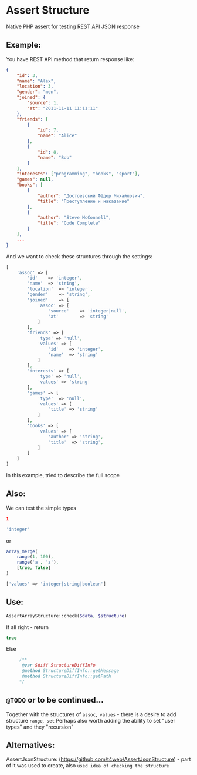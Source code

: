 Assert Structure
====================

Native PHP assert for testing REST API JSON response

Example:
------------
You have REST API method that return response like:
```json
{
    "id": 3,
    "name": "Alex",
    "location": 3,
    "gender": "men",
    "joined": {
        "source": 1,
        "at": "2011-11-11 11:11:11"
    },
    "friends": [
        {
            "id": 7,
            "name": "Alice"
        },
        {
            "id": 8,
            "name": "Bob"
        }
    ],
    "interests": ["programming", "books", "sport"],
    "games": null,
    "books": [
        {
            "author": "Достоевский Фёдор Михайлович",
            "title": "Преступление и наказание"
        },
        {
            "author": "Steve McConnell",
            "title": "Code Complete"
        }
    ],
    ...
}
```
And we want to check these structures through the settings:
```php
[
    'assoc' => [
        'id'    => 'integer',
        'name'  => 'string',
        'location'  => 'integer',
        'gender'    => 'string',
        'joined'    => [
            'assoc' => [
                'source'    => 'integer|null',
                'at'        => 'string'
            ]
        ],
        'friends' => [
            'type' => 'null',
            'values' => [
                'id'    => 'integer',
                'name'  => 'string'
            ]
        ],
        'interests' => [
            'type' => 'null',
            'values' => 'string'
        ],
        'games' => [
            'type'  => 'null',
            'values' => [
                'title' => 'string'
            ]
        ],
        'books' => [
            'values' => [
                'author' => 'string',
                'title'  => 'string',
            ]
        ]
    ]
]
```
In this example, tried to describe the full scope

Also:
------------
We can test the simple types
```json
1
```
```php
'integer'
```
or
```php
array_merge(
    range(1, 100),
    range('a', 'z'),
    [true, false]
)
```
```php
['values' => 'integer|string|boolean']
```

Use:
------------
```php
AssertArrayStructure::check($data, $structure)
```

If all right - return
```php
true
```
Else
```php
     /**
      @var $diff StructureDiffInfo
      @method StructureDiffInfo::getMessage
      @method StructureDiffInfo::getPath
     */
```

`@TODO` or to be continued...
------------

Together with the structures of `assoc`,` values` - there is a desire to add structure `range`,` set`
Perhaps also worth adding the ability to set "user types" and they "recursion"

Alternatives:
------------
AssertJsonStructure: (https://github.com/t4web/AssertJsonStructure)
    - part of it was used to create, also `used idea of checking the structure`